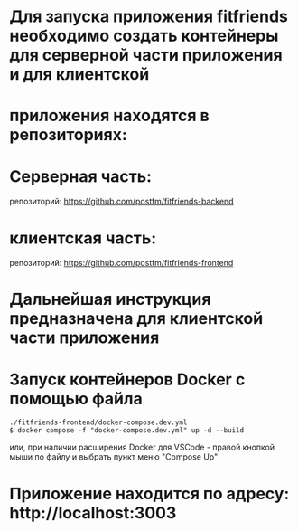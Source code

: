 # Для запуска приложения fitfriends необходимо создать контейнеры для серверной части приложения и для клиентской

# приложения находятся в репозиториях:

# Серверная часть:

репозиторий: https://github.com/postfm/fitfriends-backend

# клиентская часть:

репозиторий: https://github.com/postfm/fitfriends-frontend

# Дальнейшая инструкция предназначена для клиентской части приложения

# Запуск контейнеров Docker с помощью файла

```
./fitfriends-frontend/docker-compose.dev.yml
$ docker compose -f "docker-compose.dev.yml" up -d --build
```

или, при наличии расширения Docker для VSCode - правой кнопкой мыши по файлу
и выбрать пункт меню "Compose Up"

# Приложение находится по адресу: http://localhost:3003
